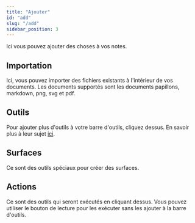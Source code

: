 ```yaml
---
title: "Ajouter"
id: "add"
slug: "/add"
sidebar_position: 3
---
```


Ici vous pouvez ajouter des choses à vos notes.

## Importation

Ici, vous pouvez importer des fichiers existants à l'intérieur de vos documents. Les documents supportés sont les documents papillons, markdown, png, svg et pdf.

## Outils

Pour ajouter plus d'outils à votre barre d'outils, cliquez dessus. En savoir plus à leur sujet [ici](tools).

## Surfaces

Ce sont des outils spéciaux pour créer des surfaces.

## Actions

Ce sont des outils qui seront exécutés en cliquant dessus. Vous pouvez utiliser le bouton de lecture pour les exécuter sans les ajouter à la barre d'outils.
